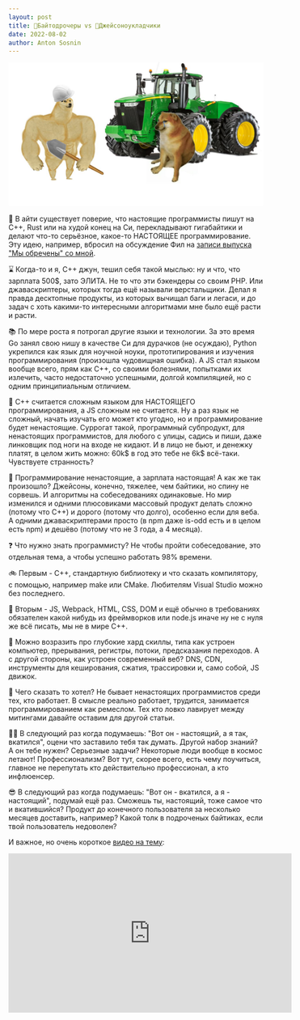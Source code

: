 ```yaml
---
layout: post
title: 🧱Байтодрочеры vs 🚜Джейсоноукладчики
date: 2022-08-02
author: Anton Sosnin
---
```



![img](preview.jpg)

👴 В айти существует поверие, что настоящие программисты пишут на C++, Rust или на худой конец на Си, перекладывают гигабайтики и делают что-то серьёзное, какое-то НАСТОЯЩЕЕ программирование. Эту идею, например, вбросил на обсуждение Фил на [записи выпуска "Мы обречены" со мной](https://youtu.be/Bv8P5ZoivnM).

⌛ Когда-то и я, C++ джун, тешил себя такой мыслью: ну и что, что зарплата 500$, зато ЭЛИТА. Не то что эти бэкендеры со своим PHP. Или джаваскриптеры, которых тогда ещё называли верстальщики. Делал я правда десктопные продукты, из которых вычищал баги и легаси, и до задач с хоть какими-то интересными алгоритмами мне было ещё расти и расти.

📚 По мере роста я потрогал другие языки и технологии. За это время Go занял свою нишу в качестве Си для дурачков (не осуждаю), Python укрепился как язык для ноучной ноуки, прототипирования и изучения программирования (произошла чудовищная ошибка). А JS стал языком вообще всего, прям как C++, со своими болезнями, попытками их излечить, часто недостаточно успешными, долгой компиляцией, но с одним принципиальным отличием.

🤔 C++ считается сложным языком для НАСТОЯЩЕГО программирования, а JS сложным не считается. Ну а раз язык не сложный, начать изучать его может кто угодно, но и программирование будет ненастоящие. Суррогат такой, программный субпродукт, для ненастоящих программистов, для любого с улицы, садись и пиши, даже линковщик под ноги на входе не кидают. И в лицо не бьют, и денежку платят, в целом жить можно: 60k$ в год это тебе не 6k$ всё-таки. Чувствуете странность?

💸 Программирование ненастоящие, а зарплата настоящая! А как же так произошло? Джейсоны, конечно, тяжелее, чем байтики, но спину не сорвешь. И алгоритмы на собеседованиях одинаковые. Но мир изменился и одними плюсовиками массовый продукт делать сложно (потому что C++) и дорого (потому что долго), особенно если для веба. А одними джаваскриптерами просто (в npm даже is-odd есть и в целом есть npm) и дешёво (потому что не 3 года, а 4 месяца).

❓ Что нужно знать программисту? Не чтобы пройти собеседование, это отдельная тема, а чтобы успешно работать 98% времени.

🚲 Первым - C++, стандартную библиотеку и что сказать компилятору, с помощью, например make или CMake. Любителям Visual Studio можно без последнего.

🚗 Вторым - JS, Webpack, HTML, CSS, DOM и ещё обычно в требованиях обязателен какой нибудь из фреймворков или node.js иначе ну не с нуля же всё писать, мы не в мире C++.

🧪 Можно возразить про глубокие хард скиллы, типа как устроен компьютер, прерывания, регистры, потоки, предсказания переходов. А с другой стороны, как устроен современный веб? DNS, CDN, инструменты для кеширования, сжатия, трассировки и, само собой, JS движок.

💪 Чего сказать то хотел? Не бывает ненастоящих программистов среди тех, кто работает. В смысле реально работает, трудится, занимается программированием как ремеслом. Тех кто ловко лавирует между митингами давайте оставим для другой статьи.

🕵️‍♂️ В следующий раз когда подумаешь: "Вот он - настоящий, а я так, вкатился", оцени что заставило тебя так думать. Другой набор знаний? А он тебе нужен? Серьезные задачи? Некоторые люди вообще в космос летают! Профессионализм? Вот тут, скорее всего, есть чему поучиться, главное не перепутать кто действительно профессионал, а кто инфлюенсер.

😎 В следующий раз когда подумаешь: "Вот он - вкатился, а я - настоящий", подумай ещё раз. Сможешь ты, настоящий, тоже самое что и вкатившийся? Продукт до конечного пользователя за несколько месяцев доставить, например? Какой толк в подроченых байтиках, если твой пользователь недоволен?

И важное, но очень короткое [видео на тему](https://www.youtube.com/watch?v=eyKi08--wH4):  
<iframe width="560" height="315" src="https://www.youtube.com/embed/eyKi08--wH4" title="YouTube video player" frameborder="0" allow="accelerometer; autoplay; clipboard-write; encrypted-media; gyroscope; picture-in-picture" allowfullscreen></iframe>
